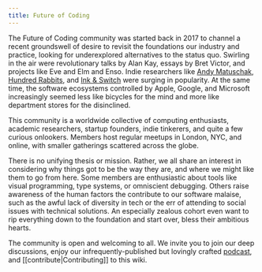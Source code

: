 ```yaml
---
title: Future of Coding
---
```


The Future of Coding community was started back in 2017 to channel a recent groundswell of desire to revisit the foundations our industry and practice, looking for underexplored alternatives to the status quo. Swirling in the air were revolutionary talks by Alan Kay, essays by Bret Victor, and projects like Eve and Elm and Enso. Indie researchers like [Andy Matuschak](andymatuschak.org), [Hundred Rabbits](100r.co/), and [Ink & Switch](inkandswitch.com) were surging in popularity. At the same time, the software ecosystems controlled by Apple, Google, and Microsoft increasingly seemed less like bicycles for the mind and more like department stores for the disinclined.

This community is a worldwide collective of computing enthusiasts, academic researchers, startup founders, indie tinkerers, and quite a few curious onlookers. Members host regular meetups in London, NYC, and online, with smaller gatherings scattered across the globe.

There is no unifying thesis or mission. Rather, we all share an interest in considering why things got to be the way they are, and where we might like them to go from here. Some members are enthusiastic about tools like visual programming, type systems, or omniscient debugging. Others raise awareness of the human factors the contribute to our software malaise, such as the awful lack of diversity in tech or the err of attending to social issues with technical solutions. An especially zealous cohort even want to rip everything down to the foundation and start over, bless their ambitious hearts.

The community is open and welcoming to all. We invite you to join our deep discussions, enjoy our infrequently-published but lovingly crafted [podcast](https://futureofcoding.org/episodes), and [[contribute|Contributing]] to this wiki.
